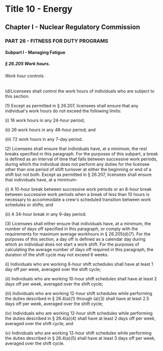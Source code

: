 
# Title 10 - Energy
## Chapter I - Nuclear Regulatory Commission
### PART 26 - FITNESS FOR DUTY PROGRAMS
#### Subpart I - Managing Fatigue
##### § 26.205 Work hours.
###### Work hour controls.

(d)Licensees shall control the work hours of individuals who are subject to this section.

(1) Except as permitted in § 26.207, licensees shall ensure that any individual's work hours do not exceed the following limits:

(i) 16 work hours in any 24-hour period;

(ii) 26 work hours in any 48-hour period; and

(iii) 72 work hours in any 7-day period.

(2) Licensees shall ensure that individuals have, at a minimum, the rest breaks specified in this paragraph. For the purposes of this subpart, a break is defined as an interval of time that falls between successive work periods, during which the individual does not perform any duties for the licensee other than one period of shift turnover at either the beginning or end of a shift but not both. Except as permitted in § 26.207, licensees shall ensure that individuals have, at a minimum-

(i) A 10-hour break between successive work periods or an 8-hour break between successive work periods when a break of less than 10 hours is necessary to accommodate a crew's scheduled transition between work schedules or shifts; and

(ii) A 34-hour break in any 9-day period.

(3) Licensees shall either ensure that individuals have, at a minimum, the number of days off specified in this paragraph, or comply with the requirements for maximum average workhours in § 26.205(d)(7). For the purposes of this section, a day off is defined as a calendar day during which an individual does not start a work shift. For the purposes of calculating the average number of days off required in this paragraph, the duration of the shift cycle may not exceed 6 weeks.

(i) Individuals who are working 8-hour shift schedules shall have at least 1 day off per week, averaged over the shift cycle;

(ii) Individuals who are working 10-hour shift schedules shall have at least 2 days off per week, averaged over the shift cycle;

(iii) Individuals who are working 12-hour shift schedules while performing the duties described in § 26.4(a)(1) through (a)(3) shall have at least 2.5 days off per week, averaged over the shift cycle;

(iv) Individuals who are working 12-hour shift schedules while performing the duties described in § 26.4(a)(4) shall have at least 2 days off per week, averaged over the shift cycle; and

(v) Individuals who are working 12-hour shift schedules while performing the duties described in § 26.4(a)(5) shall have at least 3 days off per week, averaged over the shift cycle.
